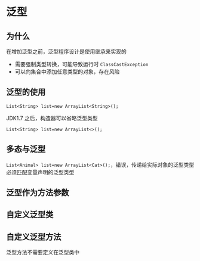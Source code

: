 # 泛型

## 为什么

在增加泛型之前，泛型程序设计是使用继承来实现的

- 需要强制类型转换，可能导致运行时 `ClassCastException`
- 可以向集合中添加任意类型的对象，存在风险

## 泛型的使用

`List<String> list=new ArrayList<String>();`

JDK1.7 之后，构造器可以省略泛型类型

`List<String> list=new ArrayList<>();`

## 多态与泛型

`List<Animal> list=new ArrayList<Cat>();`，错误，传递给实际对象的泛型类型必须匹配变量声明的泛型类型

## 泛型作为方法参数

## 自定义泛型类

## 自定义泛型方法

泛型方法不需要定义在泛型类中